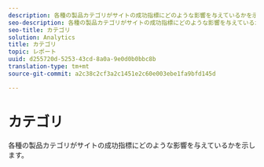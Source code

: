 ```yaml
---
description: 各種の製品カテゴリがサイトの成功指標にどのような影響を与えているかを示します。
seo-description: 各種の製品カテゴリがサイトの成功指標にどのような影響を与えているかを示します。
seo-title: カテゴリ
solution: Analytics
title: カテゴリ
topic: レポート
uuid: d255720d-5253-43cd-8a0a-9e0d0b0bbc8b
translation-type: tm+mt
source-git-commit: a2c38c2cf3a2c1451e2c60e003ebe1fa9bfd145d

---
```



# カテゴリ

各種の製品カテゴリがサイトの成功指標にどのような影響を与えているかを示します。

